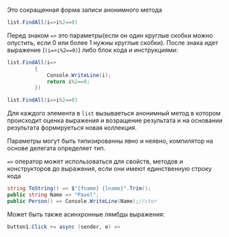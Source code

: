 Это сокращенная форма записи анонимного метода
```C#
list.FindAll(i=>i%2==0)
```
Перед знаком `=>` это параметры(если он один круглые скобки можно опустить, если 0 или более 1 нужны круглые скобки).
После знака идет выражение (`(i=>i%2==0)`) либо блок кода и инструкциями:
```C#
list.FindAll(i=>
		 {
			 Console.WriteLine(i);
			 return i%2==0;
		 })
```
```C#
list.FindAll(i=>i%2==0)
```
Для каждого элемента в `list` вызываеться анонимный метод в котором происходит оценка выражения и возращение результата и на основании результата формируеться новая коллекция.

Параметры могут быть типизированны явно и неявно, компилятор на основе делегата определяет тип.

`=>` оператор может использоваться для  свойств, методов и конструкторов  до выражения, если они имеют единственную строку кода
```C#
string ToString() => $"{fname} {lname}".Trim();
public string Name => "Pavel";
public Person() => Console.WriteLine(Name);//ctor
```
Может быть также асинхронные лямбды выражения:
```C#
button1.Click += async (sender, e) =>
```
